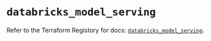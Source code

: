 # `databricks_model_serving`

Refer to the Terraform Registory for docs: [`databricks_model_serving`](https://registry.terraform.io/providers/databricks/databricks/1.31.0/docs/resources/model_serving).
